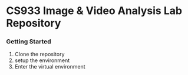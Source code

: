 # CS933 Image & Video Analysis Lab Repository

### Getting Started

1. Clone the repository
2. setup the environment
3. Enter the virtual environment
